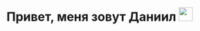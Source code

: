 <h1 align="center">
  Привет, меня зовут Даниил
  <img src="https://github.com/blackcater/blackcater/raw/main/images/Hi.gif" height="32"/>
</h1>
